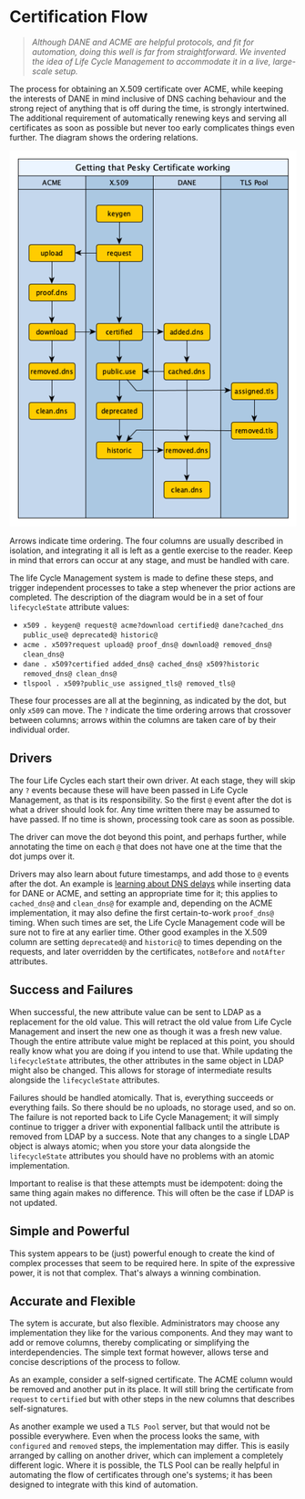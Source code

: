 # Certification Flow

> *Although DANE and ACME are helpful protocols, and fit for automation,
> doing this well is far from straightforward.  We invented the idea
> of Life Cycle Management to accommodate it in a live, large-scale setup.*

The process for obtaining an X.509 certificate over ACME, while keeping
the interests of DANE in mind inclusive of DNS caching behaviour and the
strong reject of anything that is off during the time, is strongly
intertwined.  The additional requirement of automatically renewing keys
and serving all certificates as soon as possible but never too early
complicates things even further.  The diagram shows the ordering relations.

![Getting that Pesky Certificate working](pix/x509-acme-dane-tlspool.png)

Arrows indicate time ordering.  The four columns are usually described in
isolation, and integrating it all is left as a gentle exercise to the
reader.  Keep in mind that errors can occur at any stage, and must be
handled with care.

The life Cycle Management system is made to define these steps, and
trigger independent processes to take a step whenever the prior actions
are completed.  The description of the diagram would be in a set of four
`lifecycleState` attribute values:

  * `x509 . keygen@ request@ acme?download certified@ dane?cached_dns public_use@ deprecated@ historic@`
  * `acme . x509?request upload@ proof_dns@ download@ removed_dns@ clean_dns@`
  * `dane . x509?certified added_dns@ cached_dns@ x509?historic removed_dns@ clean_dns@`
  * `tlspool . x509?public_use assigned_tls@ removed_tls@`

These four processes are all at the beginning, as indicated by the dot,
but only `x509` can move.  The `?` indicate the time ordering arrows that
crossover between columns; arrows within the columns are taken care of by
their individual order.


## Drivers

The four Life Cycles each start their own driver.  At each stage, they will
skip any `?` events because these will have been passed in Life Cycle
Management, as that is its responsibility.  So the first `@` event after
the dot is what a driver should look for.  Any time written there may be
assumed to have passed.  If no time is shown, processing took care as soon
as possible.

The driver can move the dot beyond this point, and perhaps further, while
annotating the time on each `@` that does not have one at the time that
the dot jumps over it.

Drivers may also learn about future timestamps, and add those to
`@` events after the dot.  An example is
[learning about DNS delays](https://github.com/arpa2/docker-demo/tree/master/demo-dns#learning-about-dns-cache-timing)
while inserting data for DANE or ACME, and setting an appropriate
time for it; this applies to `cached_dns@` and `clean_dns@`
for example and, depending on the ACME implementation, it may also
define the first certain-to-work `proof_dns@` timing.  When such times
are set, the Life Cycle Management code will be sure not to fire at
any earlier time.  Other good examples in the X.509 column are setting
`deprecated@` and `historic@` to times depending on the requests, and
later overridden by the certificates, `notBefore` and `notAfter`
attributes.


## Success and Failures

When successful, the new attribute value can be sent to LDAP as a
replacement for the old value.  This will retract the old value from
Life Cycle Management and insert the new one as though it was a fresh
new value.  Though the entire attribute value might be replaced at this
point, you should really know what you are doing if you intend to use
that.  While updating the `lifecycleState` attributes, the other
attributes in the same object in LDAP might also be changed.  This
allows for storage of intermediate results alongside the `lifecycleState`
attributes.

Failures should be handled atomically.  That is, everything succeeds
or everything fails.  So there should be no uploads, no storage used,
and so on.  The failure is not reported back to Life Cycle Management;
it will simply continue to trigger a driver with exponential fallback
until the attribute is removed from LDAP by a success.  Note that any
changes to a single LDAP object is always atomic; when you store your
data alongside the `lifecycleState` attributes you should have no
problems with an atomic implementation.

Important to realise is that these attempts must be idempotent: doing
the same thing again makes no difference.  This will often be the case
if LDAP is not updated.


## Simple and Powerful

This system appears to be (just) powerful enough to create the
kind of complex processes that seem to be required here.  In spite
of the expressive power, it is not that complex.  That's always a
winning combination.


## Accurate and Flexible

The sytem is accurate, but also flexible.  Administrators may choose
any implementation they like for the various components.  And they may
want to add or remove columns, thereby complicating or simplifying the
interdependencies.  The simple text format however, allows terse and
concise descriptions of the process to follow.

As an example, consider a self-signed certificate.  The ACME column
would be removed and another put in its place.  It will still bring
the certificate from `request` to `certified` but with other steps
in the new columns that describes self-signatures.

As another example we used a `TLS Pool` server, but that would not
be possible everywhere.  Even when the process looks the same, with
`configured` and `removed` steps, the implementation may differ.
This is easily arranged by calling on another driver, which can
implement a completely different logic.  Where it is possible, the
TLS Pool can be really helpful in automating the flow of certificates
through one's systems; it has been designed to integrate with this
kind of automation.

